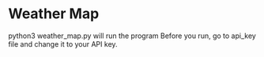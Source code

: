 # Weather Map

python3 weather_map.py   will run the program
Before you run, go to api_key file and change it to your API key.
